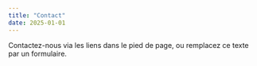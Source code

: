 ```yaml
---
title: "Contact"
date: 2025-01-01
---
```


Contactez-nous via les liens dans le pied de page, ou remplacez ce texte par un formulaire.


